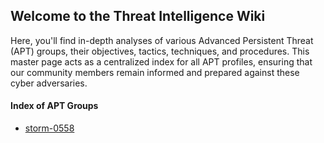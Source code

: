 ## Welcome to the Threat Intelligence Wiki

Here, you'll find in-depth analyses of various Advanced Persistent Threat (APT) groups, their objectives, tactics, techniques, and procedures. This master page acts as a centralized index for all APT profiles, ensuring that our community members remain informed and prepared against these cyber adversaries.

#### Index of APT Groups

* [storm-0558](https://community.crushingsecurity.com/t/storm-0558/1)
